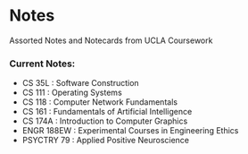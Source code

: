 # Notes
Assorted Notes and Notecards from UCLA Coursework

### Current Notes:
- CS 35L        : Software Construction
- CS 111        : Operating Systems
- CS 118        : Computer Network Fundamentals
- CS 161        : Fundamentals of Artificial Intelligence
- CS 174A       : Introduction to Computer Graphics
- ENGR 188EW    : Experimental Courses in Engineering Ethics
- PSYCTRY 79    : Applied Positive Neuroscience
